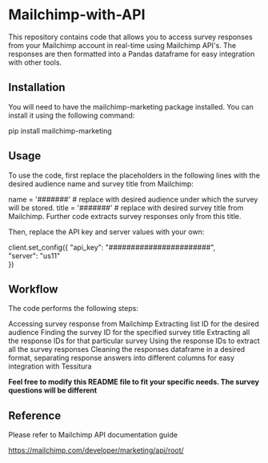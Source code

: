 # **Mailchimp-with-API**

This repository contains code that allows you to access survey responses from your Mailchimp account in real-time using Mailchimp API's. The responses are then formatted into a Pandas dataframe for easy integration with other tools.

## **Installation**

You will need to have the mailchimp-marketing package installed. You can install it using the following command:

pip install mailchimp-marketing  

## **Usage**

To use the code, first replace the placeholders in the following lines with the desired audience name and survey title from Mailchimp:

name = '#######'  # replace with desired audience under which the survey will be stored. 
title = '#######'  # replace with desired survey title from Mailchimp. Further code extracts survey responses only from this title. 

Then, replace the API key and server values with your own:

client.set_config({
    "api_key": "#######################",  
    "server": "us11"  
  })  

## **Workflow**

The code performs the following steps:

Accessing survey response from Mailchimp
Extracting list ID for the desired audience
Finding the survey ID for the specified survey title
Extracting all the response IDs for that particular survey
Using the response IDs to extract all the survey responses
Cleaning the responses dataframe in a desired format, separating response answers into different columns for easy integration with Tessitura

**Feel free to modify this README file to fit your specific needs. The survey questions will be different**

## **Reference**

Please refer to Mailchimp API documentation guide

https://mailchimp.com/developer/marketing/api/root/


